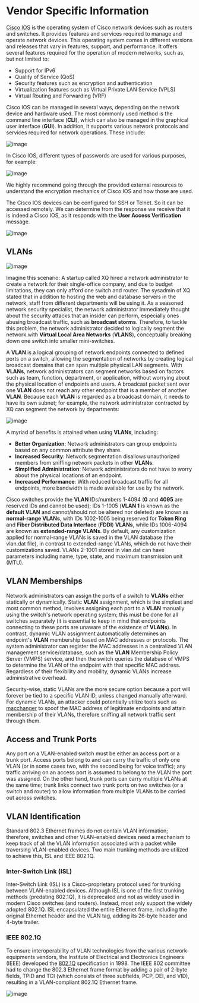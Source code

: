 # Vendor Specific Information

[Cisco IOS](https://www.cisco.com/c/en/us/products/ios-nx-os-software/ios-technologies/index.html) is the operating system of Cisco network devices such as routers and switches. It provides features and services required to manage and operate network devices. This operating system comes in different versions and releases that vary in features, support, and performance. It offers several features required for the operation of modern networks, such as, but not limited to:

- Support for IPv6
- Quality of Service (QoS)
- Security features such as encryption and authentication
- Virtualization features such as Virtual Private LAN Service (VPLS)
- Virtual Routing and Forwarding (VRF)

Cisco IOS can be managed in several ways, depending on the network device and hardware used. The most commonly used method is the command line interface (**CLI**), which can also be managed in the graphical user interface (**GUI**). In addition, it supports various network protocols and services required for network operations. These include:

![image](https://github.com/user-attachments/assets/52d29e67-c56e-4c80-9905-7d37d952667d)

In Cisco IOS, different types of passwords are used for various purposes, for example:

![image](https://github.com/user-attachments/assets/86581391-0c68-4aa6-990a-2778bd511ac0)

We highly recommend going through the provided external resources to understand the encryption mechanics of Cisco IOS and how those are used.

The Cisco IOS devices can be configured for SSH or Telnet. So it can be accessed remotely. We can determine from the response we receive that it is indeed a Cisco IOS, as it responds with the **User Access Verification** message.

![image](https://github.com/user-attachments/assets/3e7049b3-944a-414e-8ef2-6069fbfdf69b)

## VLANs

![image](https://github.com/user-attachments/assets/29415ace-638f-4103-afaf-cdb5aa7ea698)

Imagine this scenario: A startup called XQ hired a network administrator to create a network for their single-office company, and due to budget limitations, they can only afford one switch and router. The sysadmin of XQ stated that in addition to hosting the web and database servers in the network, staff from different departments will be using it. As a seasoned network security specialist, the network administrator immediately thought about the security attacks that an insider can perform, especially ones abusing broadcast traffic, such as **broadcast storms**. Therefore, to tackle this problem, the network administrator decided to logically segment the network with **Virtual Local Area Networks** (**VLANS**), conceptually breaking down one switch into smaller mini-switches.

A **VLAN** is a logical grouping of network endpoints connected to defined ports on a switch, allowing the segmentation of networks by creating logical broadcast domains that can span multiple physical LAN segments. With **VLANs**, network administrators can segment networks based on factors such as team, function, department, or application, without worrying about the physical location of endpoints and users. A broadcast packet sent over one **VLAN** does not reach any other endpoint that is a member of another **VLAN**. Because each **VLAN** is regarded as a broadcast domain, it needs to have its own subnet; for example, the network administrator contracted by XQ can segment the network by departments:

![image](https://github.com/user-attachments/assets/facfc3ee-ebd0-462c-a7ac-8e04944addfd)

A myriad of benefits is attained when using **VLANs**, including:

- **Better Organization**: Network administrators can group endpoints based on any common attribute they share.
- **Increased Security**: Network segmentation disallows unauthorized members from sniffing network packets in other **VLANs**.
- **Simplified Administration**: Network administrators do not have to worry about the physical locations of an endpoint.
- **Increased Performance**: With reduced broadcast traffic for all endpoints, more bandwidth is made available for use by the network.

Cisco switches provide the **VLAN** IDs/numbers 1-4094 (**0** and **4095** are reserved IDs and cannot be used); IDs 1-1005 (**VLAN 1** is known as the **default VLAN** and cannot/should not be altered nor deleted) are known as **normal-range VLANs**, with IDs 1002-1005 being reserved for **Token Ring** and **Fiber Distributed Data Interface** (**FDDI**) **VLANs**, while IDs 1006-4094 are known as **extended-range VLANs**. By default, any customization applied for normal-range VLANs is saved in the VLAN database (the vlan.dat file), in contrast to extended-range VLANs, which do not have their customizations saved. VLANs 2-1001 stored in vlan.dat can have parameters including name, type, state, and maximum transmission unit (MTU).


## VLAN Memberships

Network administrators can assign the ports of a switch to **VLANs** either statically or dynamically. Static **VLAN** assignment, which is the simplest and most common method, involves assigning each port to a **VLAN** manually using the switch's network operating system; this must be done for all switches separately (it is essential to keep in mind that endpoints connecting to these ports are unaware of the existence of **VLANs**). In contrast, dynamic VLAN assignment automatically determines an endpoint's **VLAN** membership based on MAC addresses or protocols. The system administrator can register the MAC addresses in a centralized VLAN management service/database, such as the **VLAN** Membership Policy Server (VMPS) service, and then the switch queries the database of VMPS to determine the VLAN of the endpoint with that specific MAC address. Regardless of their flexibility and mobility, dynamic VLANs increase administrative overhead.

Security-wise, static VLANs are the more secure option because a port will forever be tied to a specific VLAN ID, unless changed manually afterward. For dynamic VLANs, an attacker could potentially utilize tools such as [macchanger](https://github.com/alobbs/macchanger) to spoof the MAC address of legitimate endpoints and attain membership of their VLANs, therefore sniffing all network traffic sent through them.

## Access and Trunk Ports

Any port on a VLAN-enabled switch must be either an access port or a trunk port. Access ports belong to and can carry the traffic of only one VLAN (or in some cases two, with the second being for voice traffic); any traffic arriving on an access port is assumed to belong to the VLAN the port was assigned. On the other hand, trunk ports can carry multiple VLANs at the same time; trunk links connect two trunk ports on two switches (or a switch and router) to allow information from multiple VLANs to be carried out across switches.

## VLAN Identification

Standard 802.3 Ethernet frames do not contain VLAN information; therefore, switches and other VLAN-enabled devices need a mechanism to keep track of all the VLAN information associated with a packet while traversing VLAN-enabled devices. Two main trunking methods are utilized to achieve this, ISL and IEEE 802.1Q.

### Inter-Switch Link (ISL)

Inter-Switch Link (ISL) is a Cisco-proprietary protocol used for trunking between VLAN-enabled devices. Although ISL is one of the first trunking methods (predating 802.1Q), it is deprecated and not as widely used in modern Cisco switches (and routers). Instead, most only support the widely adopted 802.1Q. ISL encapsulated the entire Ethernet frame, including the original Ethernet header and the VLAN tag, adding its 26-byte header and 4-byte trailer.

### IEEE 802.1Q

To ensure interoperability of VLAN technologies from the various network-equipments vendors, the Institute of Electrical and Electronics Engineers (IEEE) developed the [802.1Q](https://ieeexplore.ieee.org/document/10004498) specification in 1998. The IEEE 802 committee had to change the 802.3 Ethernet frame format by adding a pair of 2-byte fields, TPID and TCI (which consists of three subfields, PCP, DEI, and VID), resulting in a VLAN-compliant 802.1Q Ethernet frame.

![image](https://github.com/user-attachments/assets/a00a91ca-2ab1-42d8-ac5f-ed7b8d186ffb)

